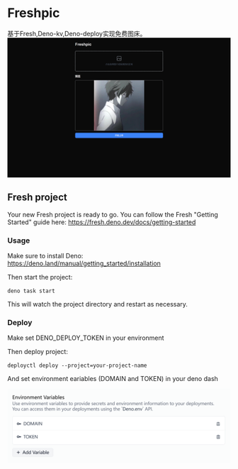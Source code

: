 # Freshpic
基于Fresh,Deno-kv,Deno-deploy实现免费图床。
![](./images/home.png)
## Fresh project

Your new Fresh project is ready to go. You can follow the Fresh "Getting
Started" guide here: https://fresh.deno.dev/docs/getting-started

### Usage

Make sure to install Deno: https://deno.land/manual/getting_started/installation

Then start the project:

```
deno task start
```

This will watch the project directory and restart as necessary.

### Deploy

Make set DENO_DEPLOY_TOKEN in your environment

Then deploy project:

```
deployctl deploy --project=your-project-name
```

And set environment eariables (DOMAIN and TOKEN) in your deno dash 

![](./images/deno_env.png)

